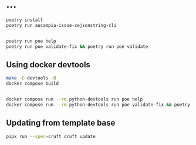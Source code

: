 # ...

```bash
poetry install
poetry run aucampia-issue-cejsonstring-cli


poetry run poe help
poetry run poe validate-fix && poetry run poe validate

```

## Using docker devtools

```bash
make -C devtools -B
docker compose build


docker compose run --rm python-devtools run poe help
docker compose run --rm python-devtools run poe validate-fix && poetry run poe validate

```

## Updating from template base

```bash
pipx run --spec=cruft cruft update
```
